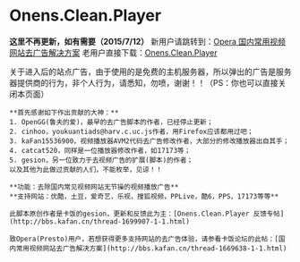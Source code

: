 Onens.Clean.Player
================================
**这里不再更新，如有需要（2015/7/12）**
新用户请跳转到：[Opera 国内常用视频网站去广告解决方案](http://dxdragon.cwsurf.de/solution-for-blocking-video-ads-with-opera.html)
老用户直接下载：[Onens.Clean.Player](http://dxdragon.cwsurf.de/cleanplayer/Onens.Clean.Player.user.js)

关于进入后的站点广告，由于使用的是免费的主机服务器，所以弹出的广告是服务器提供商的行为，非个人行为，请悉知，勿喷，谢谢！！（PS：你也可以直接关闭本页面）
~~~~~~~~~~~~~~~~~~~~~~~~~~~~~~~~~~~~~~~~~~~~~~~~~~~~~~
**首先感谢如下作出贡献的大神：**  
1. OpenGG(鲁夫的爱)，最早的去广告脚本的作者，已经停止更新；  
2. cinhoo，youkuantiads@harv.c.uc.js作者，用Firefox应该都用过吧；  
3. kaFan15536900，视频播放器AVM2代码去广告修改作者，大部分的修改播放器出自其手；  
4. catcat520，同样是一位播放器修改作者，如17173等；  
5. gesion，另一位致力于去视频广告的扩展(脚本)的作者；  
以及其他为此做过贡献的人们，不能枚举，见谅！！

**功能：去除国内常见视频网站无节操的视频播放广告**  
**支持网站：优酷，土豆，爱奇艺，乐视，搜狐视频，PPLive，酷6，PPS，17173等等**

此脚本原创作者是卡饭的gesion，更新和反馈此为主：[Onens.Clean.Player 反馈专帖](http://bbs.kafan.cn/thread-1699907-1-1.html)

致Opera(Presto)用户，若想获得更多支持网站的去广告体验，请参看卡饭论坛的此帖：[国内常用视频网站去广告解决方案](http://bbs.kafan.cn/thread-1669638-1-1.html)
